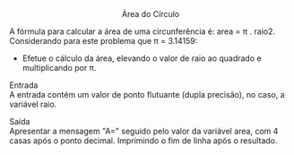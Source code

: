 <center>Área do Círculo</center>

A fórmula para calcular a área de uma circunferência é: area = π . raio2. Considerando para este problema que π = 3.14159:

- Efetue o cálculo da área, elevando o valor de raio ao quadrado e multiplicando por π.

Entrada<br>
A entrada contém um valor de ponto flutuante (dupla precisão), no caso, a variável raio.

Saída<br>
Apresentar a mensagem "A=" seguido pelo valor da variável area, com 4 casas após o ponto decimal. Imprimindo o fim de linha após o resultado.
